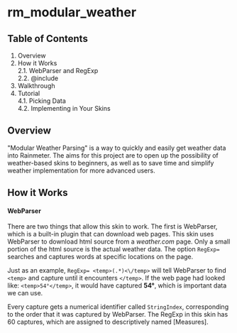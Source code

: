 rm_modular_weather
==================

Table of Contents
-----------------  
1.   Overview  
2.  How it Works  
  2.1. WebParser and RegExp  
  2.2. @include
3. Walkthrough  
4.  Tutorial  
  4.1. Picking Data  
  4.2. Implementing in Your Skins


Overview
--------
  "Modular Weather Parsing" is a way to quickly and easily get weather data into Rainmeter. The aims for this project are to open up the possibility of weather-based skins to beginners, as well as to save time and simplify weather implementation for more advanced users.  

How it Works  
------------  

#### WebParser
There are two things that allow this skin to work. The first is WebParser, which is a built-in plugin that can download web pages. This skin uses WebParser to download html source from a _weather.com_ page. Only a small portion of the html source is the actual weather data. The option `RegExp=` searches and captures words at specific locations on the page.  

 Just as an example, `RegExp= <temp>(.*)<\/temp>` will tell WebParser to find `<temp>` and capture until it encounters `</temp>`. If the web page had looked like: `<temp>54°</temp>`, it would have captured __54°__, which is important data we can use.  

 Every capture gets a numerical identifier called `StringIndex`, corresponding to the order that it was captured by WebParser. The RegExp in this skin has 60 captures, which are assigned to descriptively named [Measures].
